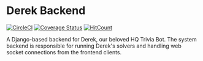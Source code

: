 # Derek Backend
[![CircleCI](https://circleci.com/gh/HQDerek/backend.svg?style=svg)](https://circleci.com/gh/HQDerek/backend)
[![Coverage Status](https://coveralls.io/repos/github/HQDerek/backend/badge.svg?branch=master)](https://coveralls.io/github/HQDerek/backend?branch=master)
[![HitCount](http://hits.dwyl.io/HQDerek/backend.svg)](http://hits.dwyl.io/HQDerek/backend)


A Django-based backend for Derek, our beloved HQ Trivia Bot. The system backend is responsible for running Derek's solvers and handling web socket connections from the frontend clients.
